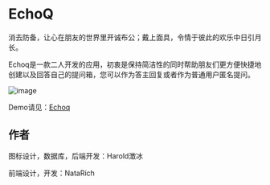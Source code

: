 # EchoQ

消去防备，让心在朋友的世界里开诚布公；戴上面具，令情于彼此的欢乐中日引月长。

Echoq是一款二人开发的应用，初衷是保持简洁性的同时帮助朋友们更方便快捷地创建以及回答自己的提问箱，您可以作为答主回复或者作为普通用户匿名提问。

![image](https://user-images.githubusercontent.com/68500948/170563466-871bf4d4-ee3d-41f4-bbb2-356ac3ce716b.png)

Demo请见：<a href="echoq.lol">Echoq</a>


## 作者
图标设计，数据库，后端开发：Harold澂冰

前端设计，开发：NataRich
